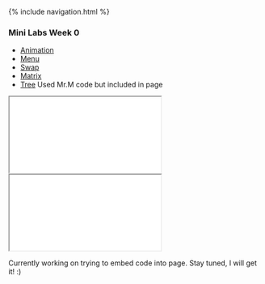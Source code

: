 {% include navigation.html %}

### Mini Labs Week 0
- [Animation](https://replit.com/@NatalieCohen/nataliecohengithubio-3?v=1#mini_labs/animation.py)
- [Menu](https://replit.com/@NatalieCohen/nataliecohengithubio-3?v=1#mini_labs/menu.py)
- [Swap](https://replit.com/@NatalieCohen/nataliecohengithubio-3?v=1#mini_labs/swap.py)
- [Matrix](https://replit.com/@NatalieCohen/nataliecohengithubio-3?v=1#mini_labs/matrix.py)
- [Tree](https://replit.com/@NatalieCohen/nataliecohengithubio-3?v=1#mini_labs/tree.py) Used Mr.M code but included in page



<div class=“row justify-content-center” style=“margin: 2%;“>
    <iframe height=“1000px” width=“700px” src=“https://replit.com/@NatalieCohen/nataliecohengithubio-3?v=1#mini_labs/menu.py”></iframe>
</div>

<div class=“row justify-content-center” style=“margin: 2%;“>
    <iframe height=“1000px” width=“700px” src=“https://replit.com/@NatalieCohen/nataliecohengithubio-3?v=1#mini_labs/swap.py”></iframe> 
</div>

Currently working on trying to embed code into page. Stay tuned, I will get it! :) 
